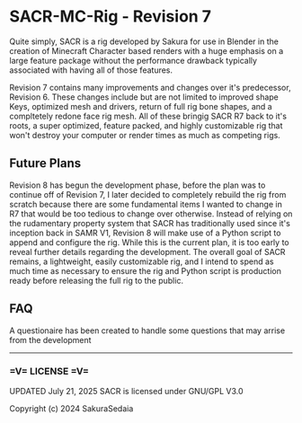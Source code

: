# SACR-MC-Rig - Revision 7

Quite simply, SACR is a rig developed by Sakura for use in Blender in the creation of Minecraft Character based renders with a huge emphasis on a large feature package without the performance drawback typically associated with having all of those features.

Revision 7 contains many improvements and changes over it's predecessor, Revision 6. These changes include but are not limited to improved shape Keys, optimized mesh and drivers, return of full rig bone shapes, and a compltetely redone face rig mesh. All of these bringig SACR R7 back to it's roots, a super optimized, feature packed, and highly customizable rig that won't destroy your computer or render times as much as competing rigs.

## Future Plans

Revision 8 has begun the development phase, before the plan was to continue off of Revision 7, I later decided to completely rebuild the rig from scratch because there are some fundamental items I wanted to change in R7 that would be too tedious to change over otherwise. Instead of relying on the rudamentary property system that SACR has traditionally used since it's inception back in SAMR V1, Revision 8 will make use of a Python script to append and configure the rig. While this is the current plan, it is too early to reveal further details regarding the development. The overall goal of SACR remains, a lightweight, easily customizable rig, and I intend to spend as much time as necessary to ensure the rig and Python script is production ready before releasing the full rig to the public.

## FAQ

A questionaire has been created to handle some questions that may arrise from the development

-----

### =V= LICENSE =V=

UPDATED July 21, 2025
SACR is licensed under GNU/GPL V3.0

Copyright (c) 2024 SakuraSedaia